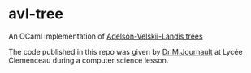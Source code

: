 # avl-tree
An OCaml implementation of [Adelson-Velskii-Landis trees](https://en.wikipedia.org/wiki/AVL_tree)

The code published in this repo was given by [Dr M.Journault](http://mjournault.xyz) at Lycée Clemenceau during a computer science lesson.
